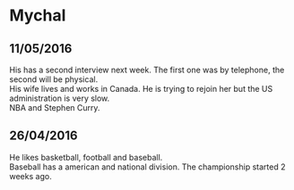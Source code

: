 # Mychal

## 11/05/2016
His has a second interview next week. The first one was by telephone, the second will be physical.  
His wife lives and works in Canada. He is trying to rejoin her but the US administration is very slow.  
NBA and Stephen Curry.  

## 26/04/2016
He likes basketball, football and baseball.  
Baseball has a american and national division. The championship started 2 weeks ago.  